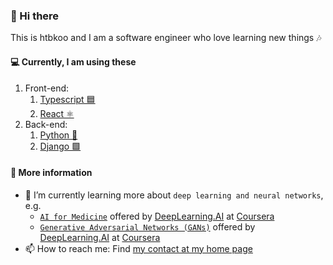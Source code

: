 ### 👋 Hi there

This is htbkoo and I am a software engineer who love learning new things 🎶

#### 💻 Currently, I am using these 

1. Front-end:
    1. [Typescript 🟦](https://github.com/microsoft/TypeScript)
    2. [React ⚛️](https://github.com/facebook/react)
2. Back-end:
    1. [Python 🐍](https://github.com/python)
    2. [Django 🟩](https://github.com/django/django)

#### 💬 More information

- 🌱 I’m currently learning more about `deep learning and neural networks`, e.g.
    - [`AI for Medicine`](https://www.coursera.org/specializations/ai-for-medicine) offered by [DeepLearning.AI](https://www.coursera.org/browse/data-science?facets=partnerMultiTag%3ADeepLearning.AI%2CcategoryMultiTag%3Adata-science) at [Coursera](https://www.coursera.org/)
    - [`Generative Adversarial Networks (GANs)`](https://www.coursera.org/specializations/generative-adversarial-networks-gans) offered by [DeepLearning.AI](https://www.coursera.org/browse/data-science?facets=partnerMultiTag%3ADeepLearning.AI%2CcategoryMultiTag%3Adata-science) at [Coursera](https://www.coursera.org/)
- 📫 How to reach me: Find [my contact at my home page](https://htbkoo.github.io/personal-portfolio/#contact)

<!--
**htbkoo/htbkoo** is a ✨ _special_ ✨ repository because its `README.md` (this file) appears on your GitHub profile.

Here are some ideas to get you started:

- 🔭 I’m currently working on ...
- 🌱 I’m currently learning ...
- 👯 I’m looking to collaborate on ...
- 🤔 I’m looking for help with ...
- 💬 Ask me about ...
- 📫 How to reach me: ...
- 😄 Pronouns: ...
- ⚡ Fun fact: ...
-->

<!-- 
See https://docs.github.com/en/github/setting-up-and-managing-your-github-profile/managing-your-profile-readme for more details
-->
